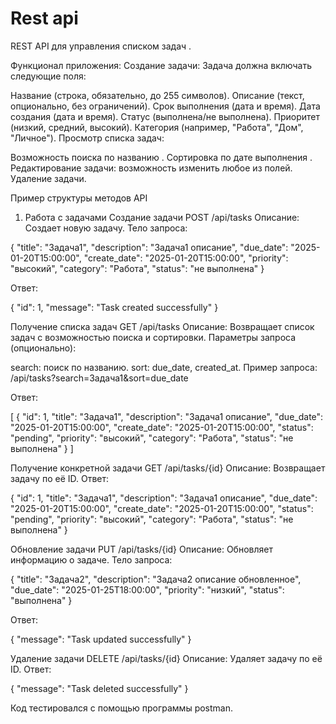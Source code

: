 # Rest api
REST API для управления списком задач .

Функционал приложения:
Создание задачи: Задача должна включать следующие поля:

Название (строка, обязательно, до 255 символов).
Описание (текст, опционально, без ограничений).
Срок выполнения (дата и время).
Дата создания (дата и время).
Статус (выполнена/не выполнена).
Приоритет (низкий, средний, высокий).
Категория (например, "Работа", "Дом", "Личное").
Просмотр списка задач:

Возможность поиска по названию .
Сортировка по дате выполнения .
Редактирование задачи: возможность изменить любое из полей.
Удаление задачи.

Пример структуры методов API
1. Работа с задачами
Создание задачи
POST /api/tasks
Описание: Создает новую задачу.
Тело запроса:

{ "title": "Задача1", "description": "Задача1 описание", "due_date": "2025-01-20T15:00:00", "create_date": "2025-01-20T15:00:00", "priority": "высокий", "category": "Работа", "status": "не выполнена" }

Ответ:

{ "id": 1, "message": "Task created successfully" }

Получение списка задач
GET /api/tasks
Описание: Возвращает список задач с возможностью поиска и сортировки.
Параметры запроса (опционально):

search: поиск по названию.
sort: due_date, created_at.
Пример запроса:
/api/tasks?search=Задача1&sort=due_date

Ответ:

[ { "id": 1, "title": "Задача1", "description": "Задача1 описание", "due_date": "2025-01-20T15:00:00", "create_date": "2025-01-20T15:00:00", "status": "pending", "priority": "высокий", "category": "Работа", "status": "не выполнена" } ]

Получение конкретной задачи
GET /api/tasks/{id}
Описание: Возвращает задачу по её ID.
Ответ:

{ "id": 1, "title": "Задача1", "description": "Задача1 описание", "due_date": "2025-01-20T15:00:00", "create_date": "2025-01-20T15:00:00", "status": "pending", "priority": "высокий", "category": "Работа", "status": "не выполнена" }

Обновление задачи
PUT /api/tasks/{id}
Описание: Обновляет информацию о задаче.
Тело запроса:

{ "title": "Задача2", "description": "Задача2 описание обновленное", "due_date": "2025-01-25T18:00:00", "priority": "низкий", "status": "выполнена" }

Ответ:

{ "message": "Task updated successfully" }

Удаление задачи
DELETE /api/tasks/{id}
Описание: Удаляет задачу по её ID.
Ответ:

{ "message": "Task deleted successfully" }

Код тестировался с помощью программы postman.
